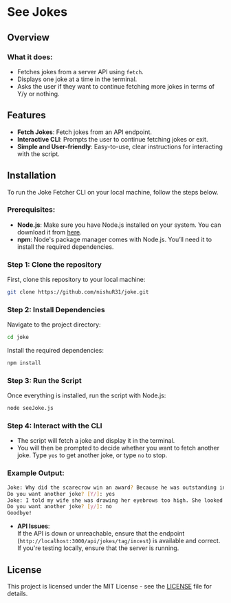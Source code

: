 
# See Jokes

## Overview

### What it does:
- Fetches jokes from a server API using `fetch`.
- Displays one joke at a time in the terminal.
- Asks the user if they want to continue fetching more jokes in terms of Y/y or nothing.



## Features
- **Fetch Jokes**: Fetch jokes from an API endpoint.
- **Interactive CLI**: Prompts the user to continue fetching jokes or exit.
- **Simple and User-friendly**: Easy-to-use, clear instructions for interacting with the script.


## Installation
To run the Joke Fetcher CLI on your local machine, follow the steps below.

### Prerequisites:
- **Node.js**: Make sure you have Node.js installed on your system. You can download it from [here](https://nodejs.org/).
- **npm**: Node's package manager comes with Node.js. You’ll need it to install the required dependencies.

### Step 1: Clone the repository

First, clone this repository to your local machine:

```bash
git clone https://github.com/nishuR31/joke.git
```

### Step 2: Install Dependencies

Navigate to the project directory:

```bash
cd joke
```

Install the required dependencies:

```bash
npm install
```

### Step 3: Run the Script

Once everything is installed, run the script with Node.js:

```bash
node seeJoke.js
```

### Step 4: Interact with the CLI

- The script will fetch a joke and display it in the terminal.
- You will then be prompted to decide whether you want to fetch another joke. Type `yes` to get another joke, or type `no` to stop.

### Example Output:

```bash
Joke: Why did the scarecrow win an award? Because he was outstanding in his field!
Do you want another joke? [Y/]: yes
Joke: I told my wife she was drawing her eyebrows too high. She looked surprised.
Do you want another joke? [y/]: no
Goodbye!
```

- **API Issues**:  
  If the API is down or unreachable, ensure that the endpoint (`http://localhost:3000/api/jokes/tag/incest`) is available and correct. If you're testing locally, ensure that the server is running.

## License

This project is licensed under the MIT License - see the [LICENSE](LICENSE) file for details.

